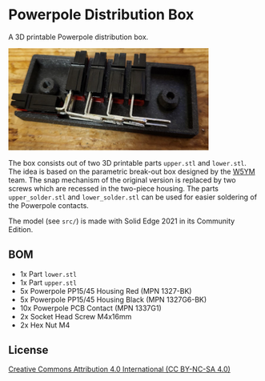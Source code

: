# Powerpole Distribution Box

A 3D printable Powerpole distribution box.

<img src="img/soldered.png" alt="drawing" width="400"/>

The box consists out of two 3D printable parts `upper.stl` and `lower.stl`. The idea is based on the parametric break-out box designed by the [W5YM](https://www.thingiverse.com/thing:423657) team. The snap mechanism of the original version is replaced by two screws which are recessed in the two-piece housing. The parts `upper_solder.stl` and `lower_solder.stl` can be used for easier soldering of the Powerpole contacts.

The model (see `src/`) is made with Solid Edge 2021 in its Community Edition.


## BOM

- 1x Part `lower.stl`
- 1x Part `upper.stl`
- 5x Powerpole PP15/45 Housing Red (MPN 1327-BK)
- 5x Powerpole PP15/45 Housing Black (MPN 1327G6-BK)
- 10x Powerpole PCB Contact (MPN 1337G1)
- 2x Socket Head Screw M4x16mm
- 2x Hex Nut M4


## License

[Creative Commons Attribution 4.0 International (CC BY-NC-SA 4.0)](https://creativecommons.org/licenses/by-nc-sa/4.0/)
